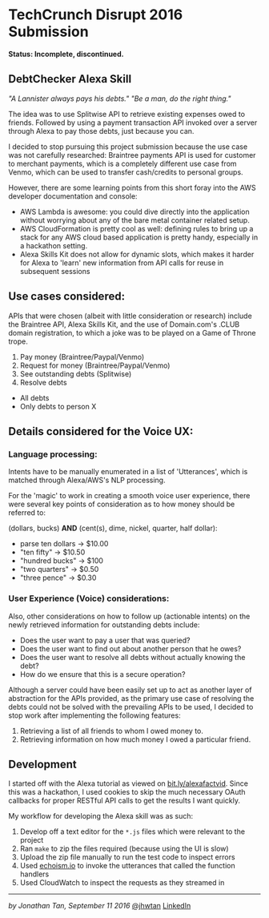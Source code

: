 # TechCrunch Disrupt 2016 Submission

**Status: Incomplete, discontinued.**

## DebtChecker Alexa Skill

*"A Lannister always pays his debts."*
*"Be a man, do the right thing."*

The idea was to use Splitwise API to retrieve existing expenses owed to friends.
Followed by using a payment transaction API invoked over a server through Alexa
to pay those debts, just because you can.

I decided to stop pursuing this project submission because the use case was not
carefully researched: Braintree payments API is used for customer to merchant
payments, which is a completely different use case from Venmo, which can be used
to transfer cash/credits to personal groups.

However, there are some learning points from this short foray into the AWS
developer documentation and console:

- AWS Lambda is awesome: you could dive directly into the application without
worrying about any of the bare metal container related setup.
- AWS CloudFormation is pretty cool as well: defining rules to bring up a stack
for any AWS cloud based application is pretty handy, especially in a hackathon
setting.
- Alexa Skills Kit does not allow for dynamic slots, which makes it harder for
Alexa to 'learn' new information from API calls for reuse in subsequent sessions

## Use cases considered:

APIs that were chosen (albeit with little consideration or research) include the
Braintree API, Alexa Skills Kit, and the use of Domain.com's .CLUB domain
registration, to which a joke was to be played on a Game of Throne trope.

1. Pay money (Braintree/Paypal/Venmo)
2. Request for money (Braintree/Paypal/Venmo)
3. See outstanding debts (Splitwise)
4. Resolve debts
  - All debts
  - Only debts to person X

## Details considered for the Voice UX:

### Language processing:

Intents have to be manually enumerated in a list of 'Utterances', which is matched
through Alexa/AWS's NLP processing.

For the 'magic' to work in creating a smooth voice user experience, there were
several key points of consideration as to how money should be referred to:

(dollars, bucks) **AND** (cent(s), dime, nickel, quarter, half dollar):

- parse ten dollars -> $10.00
- "ten fifty" -> $10.50
- "hundred bucks" -> $100
- "two quarters" -> $0.50
- "three pence" -> $0.30

### User Experience (Voice) considerations:

Also, other considerations on how to follow up (actionable intents) on the
newly retrieved information for outstanding debts include:

- Does the user want to pay a user that was queried?
- Does the user want to find out about another person that he owes?
- Does the user want to resolve all debts without actually knowing the debt?
- How do we ensure that this is a secure operation?

Although a server could have been easily set up to act as another layer of
abstraction for the APIs provided, as the primary use case of resolving the
debts could not be solved with the prevailing APIs to be used, I decided to stop
work after implementing the following features:

1. Retrieving a list of all friends to whom I owed money to.
2. Retrieving information on how much money I owed a particular friend.

## Development

I started off with the Alexa tutorial as viewed on
[bit.ly/alexafactvid](http://bit.ly/alexafactvid). Since this was a hackathon,
I used cookies to skip the much necessary OAuth callbacks for proper RESTful
API calls to get the results I want quickly.

My workflow for developing the Alexa skill was as such:

1. Develop off a text editor for the `*.js` files which were relevant to the project
2. Ran `make` to zip the files required (because using the UI is slow)
3. Upload the zip file manually to run the test code to inspect errors
4. Used [echoism.io](echoism.io) to invoke the utterances that called the function handlers
5. Used CloudWatch to inspect the requests as they streamed in

---

*by Jonathan Tan,*
*September 11 2016*
[@jhwtan](https://twitter.com/jhwtan)
[LinkedIn](https://www.linkedin.com/in/jhowtan)
